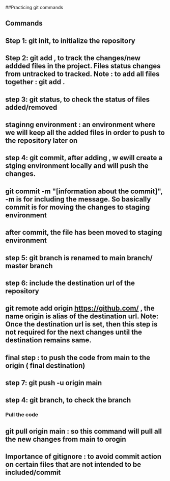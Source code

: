 ##Practicing git commands

## Commands

## Step 1: git init, to initialize the repository

## Step 2: git add , to track the changes/new addded files in the project. Files status changes from untracked to tracked. Note : to add all files together : git add .

## step 3: git status, to check the status of files added/removed

## staginng environment : an environment where we will keep all the added files in order to push to the repository later on

## step 4: git commit, after adding , w ewill create a stging environment locally and will push the changes.

## git commit -m "[information about the commit]", -m is for including the message. So basically commit is for moving the changes to staging environment

## after commit, the file has been moved to staging environment

## step 5: git branch is renamed to main branch/ master branch

## step 6: include the destination url of the repository

## git remote add origin https://github.com/ , the name origin is alias of the destination url. Note: Once the destination url is set, then this step is not required for the next changes until the destination remains same.

## final step : to push the code from main to the origin ( final destination)

## step 7: git push -u origin main

## step 4: git branch, to check the branch

### Pull the code

## git pull origin main : so this command will pull all the new changes from main to orogin

## Importance of gitignore : to avoid commit action on certain files that are not intended to be included/commit
